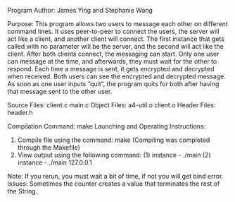 
Program Author: James Ying and Stephanie Wang

Purpose: This program allows two users to message each other on different command lines. It uses peer-to-peer to connect the users, the server will act like a client, and another client will connect. The first instance that gets called with no parameter will be the server, and the second will act like the client. After both clients connect, the messaging can start. Only one user can message at the time, and afterwards, they must wait for the other to respond. Each time a message is sent, it gets encrypted and decrypted when received. Both users can see the encrypted and decrypted message. As soon as one user inputs “quit”, the program quits for both after having that message sent to the other user.

Source Files: client.c main.c
Object Files: a4-util.o client.o
Header Files: header.h

Compilation Command: make
Launching and Operating Instructions:
   1. Compile file using the command: make (Compiling was completed through the Makefile)
   2. View output using the following command: (1) instance - ./main (2) instance - ./main 127.0.0.1	   
	
Note: If you rerun, you must wait a bit of time, if not you will get bind error.
Issues: Sometimes the counter creates a value that terminates the rest of the String.
